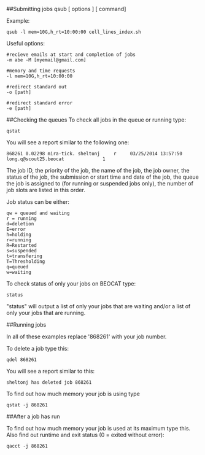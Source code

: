 ##Submitting  jobs
    qsub [ options ] [ command]
    
Example:

    qsub -l mem=10G,h_rt=10:00:00 cell_lines_index.sh
    
Useful options:

    #recieve emails at start and completion of jobs
    -m abe -M [myemail@gmail.com]
    
    #memory and time requests
    -l mem=10G,h_rt=10:00:00
    
    #redirect standard out
    -o [path]
    
    #redirect standard error
    -e [path]
    
##Checking the queues
To check all jobs in the queue or running type:

    qstat
    
You will see a report similar to the following one:

    868261 0.02298 mira-tick. sheltonj     r     03/25/2014 13:57:50 long.q@scout25.beocat              1 

The job ID, the priority of the job, the name of the job, the job owner, the status of the  job, the submission or start time and date of the job, the  queue  the  job  is  assigned  to  (for  running  or suspended jobs only), the number of job slots are listed in this order.

Job status can be either:

    qw = queued and waiting
    r = running
    d=deletion
    E=error
    h=holding
    r=running
    R=Restarted
    s=suspended
    t=transfering
    T=Thresholding
    q=queued
    w=waiting

    
To check status  of only your jobs on BEOCAT type:

    status
    
"status" will output a list of only your jobs that are waiting and/or a list of only your jobs that are running.
    

##Running jobs

In all of these examples replace '868261' with your job number.

To delete a job type this:

    qdel 868261

You will see a report similar to this:

    sheltonj has deleted job 868261

To find out how much memory your job is using type

    qstat -j 868261
    
##After a job has run

To find out how much memory your job is used at its maximum type this. Also find out runtime and exit status (0 = exited without error):

    qacct -j 868261


